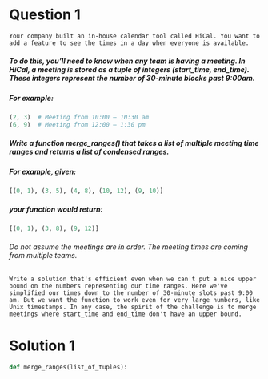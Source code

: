 Question 1
==========

    Your company built an in-house calendar tool called HiCal. You want to add a feature to see the times in a day when everyone is available.

##### To do this, you’ll need to know when any team is having a meeting. In HiCal, a meeting is stored as a tuple of integers (start_time, end_time). These integers represent the number of 30-minute blocks past 9:00am.

##### For example:

```python    
(2, 3)  # Meeting from 10:00 – 10:30 am
(6, 9)  # Meeting from 12:00 – 1:30 pm
```

##### Write a function merge_ranges() that takes a list of multiple meeting time ranges and returns a list of condensed ranges.

##### For example, given:

```python
[(0, 1), (3, 5), (4, 8), (10, 12), (9, 10)]
```

##### your function would return:

```python
[(0, 1), (3, 8), (9, 12)]
```

###### Do not assume the meetings are in order. The meeting times are coming from multiple teams.

    Write a solution that's efficient even when we can't put a nice upper bound on the numbers representing our time ranges. Here we've simplified our times down to the number of 30-minute slots past 9:00 am. But we want the function to work even for very large numbers, like Unix timestamps. In any case, the spirit of the challenge is to merge meetings where start_time and end_time don't have an upper bound.

Solution 1
==========

```python
def merge_ranges(list_of_tuples):
    
```